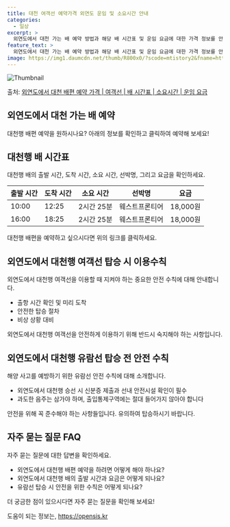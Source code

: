 ```yaml
---
title: 대천 여객선 예약가격 외연도 운임 및 소요시간 안내
categories:
  - 일상
excerpt: >
  외연도에서 대천 가는 배 예약 방법과 해당 배 시간표 및 운임 요금에 대한 가격 정보를 안내 드리겠습니다. 안전하고 재밋는 대천행 여행을 위해 아래 정보 참고하시기 바랍니다. 대천행 배편 예약하기 👈 클릭외연도에서 대천행 배 시간표출발 시간도착 시간소요 시간선박명요금10:0012:252시간 25분웨스트프론티어18,000원16:0018:252시간 25분웨스트프론티어18,000원대천행 배편 예약하기 👈 클릭외연도에서 대천행 여객선 탑승 시 이용수칙외연도에서 대천행 배를 이용할 때 지켜야 할 중요한 안전 수칙에 대해 안내합니다. 요약: 외연도에서 대천행 여객선을 이용할 때 반드시 숙지해야 하는 안전 수칙 1) 출항 시간 확인 및 미리 도착: 외연도에서 대천행 배 출항 시간을 확인하고 출발 시간에 맞춰 매표소로..
feature_text: >
  외연도에서 대천 가는 배 예약 방법과 해당 배 시간표 및 운임 요금에 대한 가격 정보를 안내 드리겠습니다. 안전하고 재밋는 대천행 여행을 위해 아래 정보 참고하시기 바랍니다. 대천행 배편 예약하기 👈 클릭외연도에서 대천행 배 시간표출발 시간도착 시간소요 시간선박명요금10:0012:252시간 25분웨스트프론티어18,000원16:0018:252시간 25분웨스트프론티어18,000원대천행 배편 예약하기 👈 클릭외연도에서 대천행 여객선 탑승 시 이용수칙외연도에서 대천행 배를 이용할 때 지켜야 할 중요한 안전 수칙에 대해 안내합니다. 요약: 외연도에서 대천행 여객선을 이용할 때 반드시 숙지해야 하는 안전 수칙 1) 출항 시간 확인 및 미리 도착: 외연도에서 대천행 배 출항 시간을 확인하고 출발 시간에 맞춰 매표소로..
image: https://img1.daumcdn.net/thumb/R800x0/?scode=mtistory2&fname=https%3A%2F%2Fblog.kakaocdn.net%2Fdn%2FdBmPnm%2FbtsHDiqqAi8%2FJImMLn8ovZKI9mQIgpc4H1%2Fimg.webp
---
```


![Thumbnail](https://img1.daumcdn.net/thumb/R800x0/?scode=mtistory2&fname=https%3A%2F%2Fblog.kakaocdn.net%2Fdn%2FdBmPnm%2FbtsHDiqqAi8%2FJImMLn8ovZKI9mQIgpc4H1%2Fimg.webp)

<p>출처: <a href="https://opensis.kr/entry/%EC%99%B8%EC%97%B0%EB%8F%84%EC%97%90%EC%84%9C-%EB%8C%80%EC%B2%9C-%EB%B0%B0%ED%8E%B8-%EC%98%88%EC%95%BD-%EA%B0%80%EA%B2%A9-%EC%97%AC%EA%B0%9D%EC%84%A0-%EB%B0%B0-%EC%8B%9C%EA%B0%84%ED%91%9C-%EC%86%8C%EC%9A%94%EC%8B%9C%EA%B0%84-%EC%9A%B4%EC%9E%84-%EC%9A%94%EA%B8%88" rel="dofollow">외연도에서 대천 배편 예약 가격 | 여객선 | 배 시간표 | 소요시간 | 운임 요금</a> </p>

## 외연도에서 대천 가는 배 예약

대천행 배편 예약을 원하시나요? 아래의 정보를 확인하고 클릭하여 예약해 보세요!

## 대천행 배 시간표

대천행 배의 출발 시간, 도착 시간, 소요 시간, 선박명, 그리고 요금을 확인하세요.

**출발 시간** | **도착 시간** | **소요 시간** | **선박명** | **요금**  
---|---|---|---|---  
10:00 | 12:25 | 2시간 25분 | 웨스트프론티어 | 18,000원  
16:00 | 18:25 | 2시간 25분 | 웨스트프론티어 | 18,000원  
  
대천행 배편을 예약하고 싶으시다면 위의 링크를 클릭하세요.

## 외연도에서 대천행 여객선 탑승 시 이용수칙

외연도에서 대천행 여객선을 이용할 때 지켜야 하는 중요한 안전 수칙에 대해 안내합니다.

  * 출항 시간 확인 및 미리 도착
  * 안전한 탑승 절차
  * 비상 상황 대비

외연도에서 대천행 여객선을 안전하게 이용하기 위해 반드시 숙지해야 하는 사항입니다.

## 외연도에서 대천행 유람선 탑승 전 안전 수칙

해양 사고를 예방하기 위한 유람선 안전 수칙에 대해 소개합니다.

  * 외연도에서 대천행 승선 시 신분증 제출과 선내 안전시설 확인이 필수
  * 과도한 음주는 삼가야 하며, 출입통제구역에는 절대 들어가지 않아야 합니다

안전을 위해 꼭 준수해야 하는 사항들입니다. 유의하여 탑승하시기 바랍니다.

## 자주 묻는 질문 FAQ

자주 묻는 질문에 대한 답변을 확인하세요.

  * 외연도에서 대천행 배편 예약을 하려면 어떻게 해야 하나요?
  * 외연도에서 대천행 배의 출발 시간과 요금은 어떻게 되나요?
  * 유람선 탑승 시 안전을 위한 수칙은 어떻게 되나요?

더 궁금한 점이 있으시다면 자주 묻는 질문을 확인해 보세요!



 

도움이 되는 정보는, <a href="https://opensis.kr" rel="dofollow">https://opensis.kr</a>


